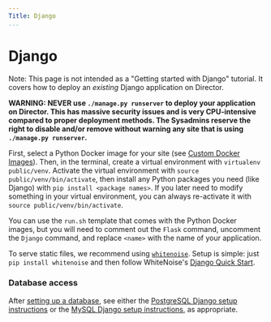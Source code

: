 ```yaml
---
Title: Django
...
```


# Django

Note: This page is not intended as a "Getting started with Django" tutorial. It covers how to deploy an *existing* Django application on Director.

**WARNING: NEVER use `./manage.py runserver` to deploy your application on Director. This has massive security issues and is very CPU-intensive compared to proper deployment methods. The Sysadmins reserve the right to disable and/or remove without warning any site that is using `./manage.py runserver`.**

First, select a Python Docker image for your site (see [Custom Docker Images](/quick-start/site-configuration.md#custom-docker-images)). Then, in the terminal, create a virtual environment with `virtualenv public/venv`. Activate the virtual environment with `source public/venv/bin/activate`, then install any Python packages you need (like Django) with `pip install <package names>`. If you later need to modify something in your virtual environment, you can always re-activate it with `source public/venv/bin/activate`.

You can use the `run.sh` template that comes with the Python Docker images, but you will need to comment out the `Flask` command, uncomment the `Django` command, and replace `<name>` with the name of your application.

To serve static files, we recommend using [`whitenoise`](http://whitenoise.evans.io/en/stable/). Setup is simple: just `pip install whitenoise` and then follow WhiteNoise's [Django Quick Start](http://whitenoise.evans.io/en/stable/#quickstart-for-django-apps).

### Database access

After [setting up a database](/databases/quick-start.md), see either the [PostgreSQL Django setup instructions](/databases/postgresql.md#django) or the [MySQL Django setup instructions](/databases/mysql.md#django), as appropriate.
